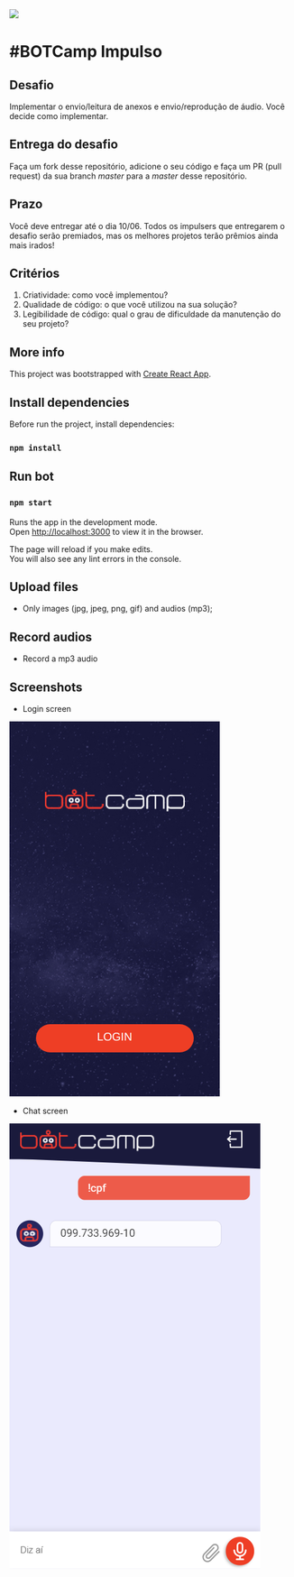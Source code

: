 <img src="https://impulso.network/assets/images/impulsonetwork-logo.svg" style="width: 350px">

# #BOTCamp Impulso

## Desafio

Implementar o envio/leitura de anexos e envio/reprodução de áudio. Você decide como implementar.

## Entrega do desafio

Faça um fork desse repositório, adicione o seu código e faça um PR (pull request) da sua branch _master_ para a _master_ desse repositório.

## Prazo

Você deve entregar até o dia 10/06. Todos os impulsers que entregarem o desafio serão premiados, mas os melhores projetos terão prêmios ainda mais irados!

## Critérios

1. Criatividade: como você implementou?
2. Qualidade de código: o que você utilizou na sua solução?
3. Legibilidade de código: qual o grau de dificuldade da manutenção do seu projeto? 

## More info

This project was bootstrapped with [Create React App](https://github.com/facebook/create-react-app).

## Install dependencies

Before run the project, install dependencies:

### `npm install`

## Run bot

### `npm start`

Runs the app in the development mode.<br>
Open [http://localhost:3000](http://localhost:3000) to view it in the browser.

The page will reload if you make edits.<br>
You will also see any lint errors in the console.

## Upload files

- Only images (jpg, jpeg, png, gif) and audios (mp3);

## Record audios

- Record a mp3 audio

## Screenshots

- Login screen

![Login screen](https://github.com/laisfrigerio/bot-camp/blob/aula-05/screenshots/login-screen.png "Tela de Login")

- Chat screen

![Chat screen](https://github.com/laisfrigerio/bot-camp/blob/aula-07/screenshots/chat-screen.png "Tela do chat")
